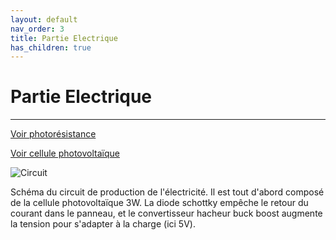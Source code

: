 ```yaml
---
layout: default
nav_order: 3
title: Partie Electrique
has_children: true
---
```


# Partie Electrique
---

[Voir photorésistance](photores.md)

[Voir cellule photovoltaïque](cellule_ph.md)

![Circuit](/partie_électrique/circuit1.png)

Schéma du circuit de production de l'électricité. Il est tout d'abord composé de la cellule photovoltaïque 3W. La diode schottky empêche le retour du courant dans le panneau, et le convertisseur hacheur buck boost augmente la tension pour s'adapter à la charge (ici 5V).